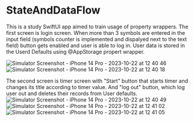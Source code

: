 # StateAndDataFlow

This is a study SwiftUI app aimed to train usage of property wrappers. 
The first screen is login screen. When more than 3 symbols are entered in the input field (symbols counter is implemented and dispalyed next to the text field) button gets enabled and user is able to log in. User data is stored in the Userd Defaults using @AppStorage propert wrapper.

![Simulator Screenshot - iPhone 14 Pro - 2023-10-22 at 12 40 46](https://github.com/Leralubiteklery/StateAndDataFlow/assets/58272000/fd35b7bf-f270-4b34-8fa7-09bfad1ca6b7)
![Simulator Screenshot - iPhone 14 Pro - 2023-10-22 at 12 40 18](https://github.com/Leralubiteklery/StateAndDataFlow/assets/58272000/8df9e2c2-1a27-42b5-b100-7db91ceb9407)

The second screen is timer screen with "Start" button that starts timer and changes its title according to timer value. And "log out" button, which log user out and deletes their records from User defaults. 
![Simulator Screenshot - iPhone 14 Pro - 2023-10-22 at 12 40 49](https://github.com/Leralubiteklery/StateAndDataFlow/assets/58272000/c2d6963c-a2a2-43b3-8b9a-fe83eed43758)
![Simulator Screenshot - iPhone 14 Pro - 2023-10-22 at 12 41 02](https://github.com/Leralubiteklery/StateAndDataFlow/assets/58272000/253dab9e-2eab-4cce-bcdd-8fb6dae731cb)
![Simulator Screenshot - iPhone 14 Pro - 2023-10-22 at 12 41 05](https://github.com/Leralubiteklery/StateAndDataFlow/assets/58272000/0ad0e767-11a2-4aec-af5c-5535d79ec762)


